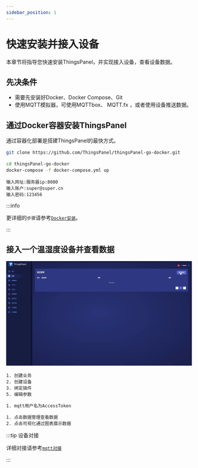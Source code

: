 ```yaml
---
sidebar_position: 1
---
```


# 快速安装并接入设备

本章节将指导您快速安装ThingsPanel，并实现接入设备，查看设备数据。
## 先决条件
* 需要先安装好Docker、Docker Compose、Git
* 使用MQTT模拟器，可使用MQTTbox、 MQTT.fx ，或者使用设备推送数据。

## 通过Docker容器安装ThingsPanel

通过容器化部署是搭建ThingsPanel的最快方式。

```bash title="第一步、获取docker-compose源码:" showLineNumbers
git clone https://github.com/ThingsPanel/thingsPanel-go-docker.git
```

```bash title="第二步、进入目录并启动服务:" showLineNumbers
cd thingsPanel-go-docker
docker-compose -f docker-compose.yml up
```

```text title="第三步、登录:" showLineNumbers
输入网址:服务器ip:8080
输入账户:super@super.cn
输入密码:123456
```

:::info

更详细的`步骤`请参考[`Docker安装`](./system-installation/docker_installation)。

:::


## 接入一个温湿度设备并查看数据

![对接](./tp.gif)

```text title="第一步、创建业务、创建设备:" showLineNumbers
1. 创建业务
2. 创建设备
3. 绑定插件
5. 编辑参数
```

```text title="第二步、推送数据（可使用MQTT工具推送模拟数据）:"
1. mqtt用户名为AccessToken
```

```text title="查看数据和可视化:"
1. 点击数据管理查看数据
2. 点击可视化通过图表展示数据
```

:::tip 设备对接

详细对接请参考[`mqtt对接`](./equipment-access/mqtt)

:::

